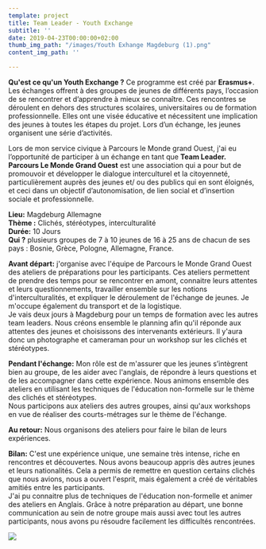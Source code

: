 ```yaml
---
template: project
title: Team Leader - Youth Exchange
subtitle: ''
date: 2019-04-23T00:00:00+02:00
thumb_img_path: "/images/Youth Exhange Magdeburg (1).png"
content_img_path: ''

---
```

**Qu'est ce qu'un Youth Exchange ?** Ce programme est créé par **Erasmus+**. Les échanges offrent à des groupes de jeunes de différents pays, l’occasion de se rencontrer et d’apprendre à mieux se connaître. Ces rencontres se déroulent en dehors des structures scolaires, universitaires ou de formation professionnelle. Elles ont une visée éducative et nécessitent une implication des jeunes à toutes les étapes du projet. Lors d’un échange, les jeunes organisent une série d’activités.

Lors de mon service civique à Parcours le Monde grand Ouest, j'ai eu l’opportunité de participer à un échange en tant que **Team Leader.**  
**Parcours Le Monde Grand Ouest**  est une association qui a pour but de promouvoir et développer le dialogue interculturel et la citoyenneté, particulièrement auprès des jeunes et/ ou des publics qui en sont éloignés, et ceci dans un objectif d’autonomisation, de lien social et d’insertion sociale et professionnelle.

**Lieu:** Magdeburg Allemagne  
**Thème :** Clichés, stéréotypes, interculturalité  
**Durée:** 10 Jours  
**Qui ?** plusieurs groupes de 7 à 10 jeunes de 16 à 25 ans de chacun de ses pays : Bosnie, Grèce, Pologne, Allemagne, France.

**Avant départ:** j'organise avec l'équipe de Parcours le Monde Grand Ouest des ateliers de préparations pour les participants. Ces ateliers permettent de prendre des temps pour se rencontrer en amont, connaitre leurs attentes et leurs questionnements, travailler ensemble sur les notions d'interculturalités, et expliquer le déroulement de l'échange de jeunes. Je m'occupe également du transport et de la logistique.  
Je vais deux jours à Magdeburg pour un temps de formation avec les autres team leaders. Nous créons ensemble le planning afin qu'il réponde aux attentes des jeunes et choisissons des intervenants extérieurs. Il y'aura donc un photographe et cameraman pour un workshop sur les clichés et stéréotypes.

**Pendant l'échange:** Mon rôle est de m'assurer que les jeunes s’intègrent bien au groupe, de les aider avec l'anglais, de répondre à leurs questions et de les accompagner dans cette expérience. Nous animons ensemble des ateliers en utilisant les techniques de l'éducation non-formelle sur le thème des clichés et stéréotypes.  
Nous participons aux ateliers des autres groupes, ainsi qu'aux workshops en vue de réaliser des courts-métrages sur le thème de l'échange.

**Au retour:** Nous organisons des ateliers pour faire le bilan de leurs expériences.

**Bilan:** C'est une expérience unique, une semaine très intense, riche en rencontres et découvertes. Nous avons beaucoup appris dès autres jeunes et leurs nationalités. Cela a permis de remettre en question certains clichés que nous avions, nous a ouvert l'esprit, mais également a créé de véritables amitiés entre les participants.  
J'ai pu connaitre plus de techniques de l'éducation non-formelle et animer des ateliers en Anglais. Grâce à notre préparation au départ, une bonne communication au sein de notre groupe mais aussi avec tout les autres participants, nous avons pu résoudre facilement les difficultés rencontrées.

![](/images/3C8B75F5-8759-4D13-BC80-42BBF8684E24.jpg)